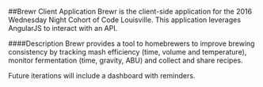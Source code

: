 ﻿##Brewr Client Application 
Brewr is the client-side application for the 2016 Wednesday Night Cohort of Code Louisville.  This application leverages AngularJS to interact with an API.

####Description
Brewr provides a tool to homebrewers to improve brewing consistency by tracking mash efficiency (time, volume and temperature), monitor fermentation (time, gravity, ABU) and collect and share recipes.  

Future iterations will include a dashboard with reminders.



